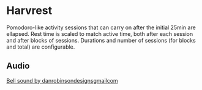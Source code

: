 Harvrest
===

Pomodoro-like activity sessions that can carry on after the initial 25min are ellapsed.
Rest time is scaled to match active time, both after each session and after blocks of sessions.
Durations and number of sessions (for blocks and total) are configurable.

Audio
---

[Bell sound by danrobinsondesignsgmailcom](https://freesound.org/people/danarobinsondesignsgmailcom/sounds/377639/)
